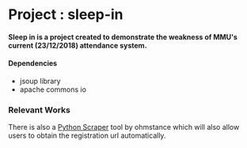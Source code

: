 # Project : sleep-in

#### Sleep in is a project created to demonstrate the weakness of MMU's current (23/12/2018) attendance system. 

#### Dependencies

* jsoup library
* apache commons io

### Relevant Works
There is also a [Python Scraper](https://github.com/ohmstance/MMLS-Attendance-Scraper) tool by ohmstance which will also allow users to obtain the registration url automatically.

